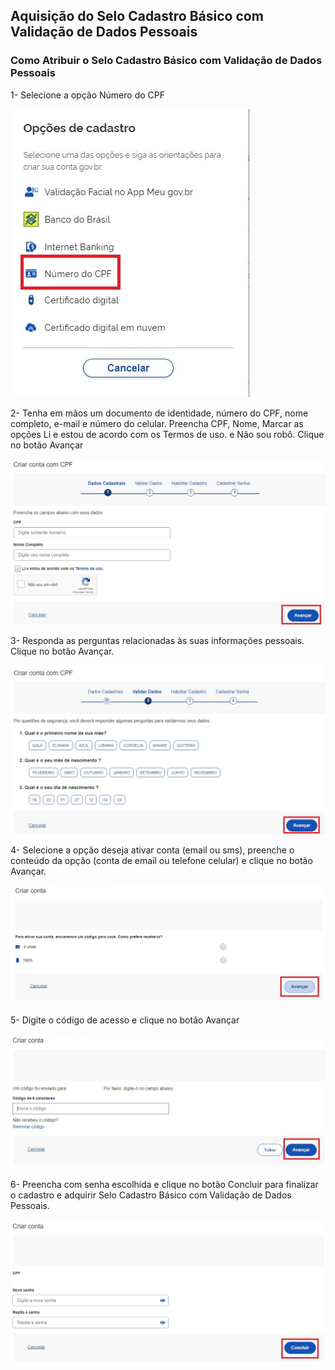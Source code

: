 ## Aquisição do Selo Cadastro Básico com Validação de Dados Pessoais

### Como Atribuir o Selo Cadastro Básico com Validação de Dados Pessoais

1- Selecione a opção Número do CPF

![](CATALOGO-VALIDACAO-DADOS-PESSOAIS-IMG1.jpg)


2- Tenha em mãos um documento de identidade, número do CPF, nome completo, e-mail e número do celular. Preencha CPF, Nome, Marcar as opções Li e estou de acordo com os Termos de uso. e Não sou robô. Clique no botão Avançar

![](CATALOGO-VALIDACAO-DADOS-PESSOAIS-IMG2.jpg)

3- Responda as perguntas relacionadas às suas informações pessoais. Clique no botão Avançar.

![](CATALOGO-VALIDACAO-DADOS-PESSOAIS-IMG3.jpg)

4- Selecione a opção deseja ativar conta (email ou sms), preenche o conteúdo da opção (conta de email ou telefone celular) e clique no botão Avançar.

![](CATALOGO-VALIDACAO-DADOS-PESSOAIS-IMG4.jpg)

5- Digite o código de acesso e clique no botão Avançar

![](CATALOGO-VALIDACAO-DADOS-PESSOAIS-IMG5.jpg)

6- Preencha com senha escolhida e clique no botão Concluir para finalizar o cadastro e adquirir Selo Cadastro Básico com Validação de Dados Pessoais.

![](CATALOGO-VALIDACAO-DADOS-PESSOAIS-IMG6.jpg)
